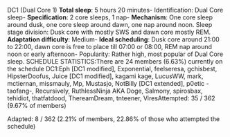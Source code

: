 DC1 (Dual Core 1)
**Total sleep**: 5 hours 20 minutes- Identification: Dual Core sleep- 
**Specification**: 2 core sleeps, 1 nap- 
**Mechanism**: One core sleep around dusk, one core sleep around dawn, one nap around noon. Sleep stage division: Dusk core with mostly SWS and dawn core mostly REM.
**Adaptation difficulty**: Medium- 
**Ideal scheduling**: Dusk core around 21:00 to 22:00, dawn core is free to place till 07:00 or 08:00, REM nap around noon or early afternoon- Popularity: Rather high, most popular of Dual Core sleep.
SCHEDULE STATISTICS:There are 24 members (6.63%) currently on the schedule DC1:Eph [DC1 modified], Exponential, feelseresa, gchisbest, HipsterDoofus, Juice [DC1 modified], kagami kage, LucusWW, mark, mctiernan, missmauly, Mp, Mustasjo, NotBilly [DC1 extended], p0etic -taofang-, Recursively, RuthlessNinja AKA Doge, Salmony, spirosbax, tehidiot, thatfatdood, ThereamDream, tnteener, ViresAttempted: 35 / 362 (9.67% of members) 

Adapted: 8 / 362 (2.21% of members, 22.86% of those who attempted the schedule)